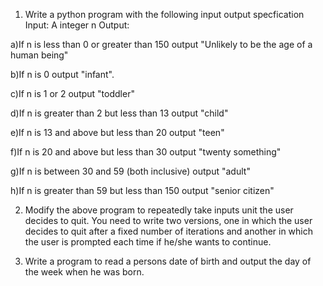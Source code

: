 1. Write a python program with the following input output specfication
Input: A integer n
Output:

a)If n is less than 0 or greater than 150 output "Unlikely to be the age of a human being" 

b)If n is  0  output "infant".

c)If n is 1 or 2 output "toddler"

d)If n is greater than 2 but less than 13 output "child"

e)If n is 13 and above but less than 20 output "teen"

f)If n is 20 and above but less than 30 output "twenty something"

g)If n is between 30 and 59 (both inclusive) output "adult"

h)If n is greater than 59 but less than 150 output "senior citizen"


2. Modify the above program to repeatedly take inputs unit  the user  decides to quit. You need to write two versions, one in which the user decides to quit after a fixed number of iterations and another in which the user is prompted each time if he/she wants to continue.

3. Write a program to read a persons date of birth and output the day of the week when he was born.
